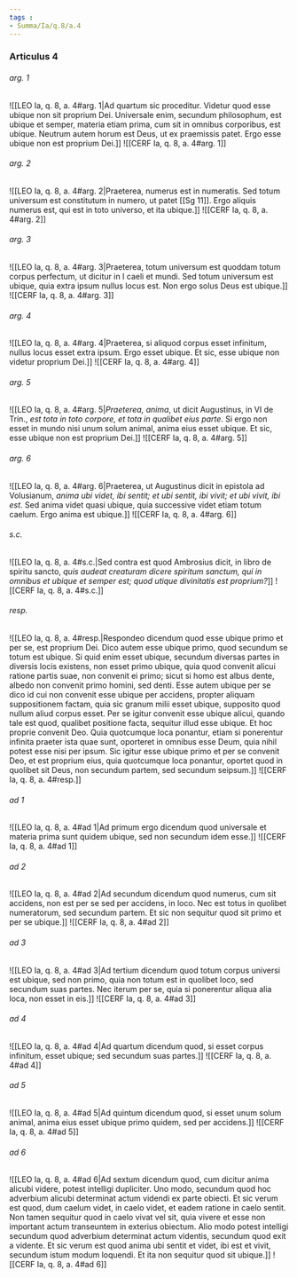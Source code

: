 ```yaml
---
tags : 
- Summa/Ia/q.8/a.4
---
```


### Articulus 4

###### arg. 1
![[LEO Ia, q. 8, a. 4#arg. 1|Ad quartum sic proceditur. Videtur quod esse ubique non sit proprium Dei. Universale enim, secundum philosophum, est ubique et semper, materia etiam prima, cum sit in omnibus corporibus, est ubique. Neutrum autem horum est Deus, ut ex praemissis patet. Ergo esse ubique non est proprium Dei.]]
![[CERF Ia, q. 8, a. 4#arg. 1]]

###### arg. 2
![[LEO Ia, q. 8, a. 4#arg. 2|Praeterea, numerus est in numeratis. Sed totum universum est constitutum in numero, ut patet [[Sg 11]]. Ergo aliquis numerus est, qui est in toto universo, et ita ubique.]]
![[CERF Ia, q. 8, a. 4#arg. 2]]

###### arg. 3
![[LEO Ia, q. 8, a. 4#arg. 3|Praeterea, totum universum est quoddam totum corpus perfectum, ut dicitur in I caeli et mundi. Sed totum universum est ubique, quia extra ipsum nullus locus est. Non ergo solus Deus est ubique.]]
![[CERF Ia, q. 8, a. 4#arg. 3]]

###### arg. 4
![[LEO Ia, q. 8, a. 4#arg. 4|Praeterea, si aliquod corpus esset infinitum, nullus locus esset extra ipsum. Ergo esset ubique. Et sic, esse ubique non videtur proprium Dei.]]
![[CERF Ia, q. 8, a. 4#arg. 4]]

###### arg. 5
![[LEO Ia, q. 8, a. 4#arg. 5|*Praeterea, anima*, ut dicit Augustinus, in VI de Trin., *est tota in toto corpore, et tota in qualibet eius parte*. Si ergo non esset in mundo nisi unum solum animal, anima eius esset ubique. Et sic, esse ubique non est proprium Dei.]]
![[CERF Ia, q. 8, a. 4#arg. 5]]

###### arg. 6
![[LEO Ia, q. 8, a. 4#arg. 6|Praeterea, ut Augustinus dicit in epistola ad Volusianum, *anima ubi videt, ibi sentit; et ubi sentit, ibi vivit; et ubi vivit, ibi est*. Sed anima videt quasi ubique, quia successive videt etiam totum caelum. Ergo anima est ubique.]]
![[CERF Ia, q. 8, a. 4#arg. 6]]

###### s.c.
![[LEO Ia, q. 8, a. 4#s.c.|Sed contra est quod Ambrosius dicit, in libro de spiritu sancto, *quis audeat creaturam dicere spiritum sanctum, qui in omnibus et ubique et semper est; quod utique divinitatis est proprium?*]]
![[CERF Ia, q. 8, a. 4#s.c.]]

###### resp.
![[LEO Ia, q. 8, a. 4#resp.|Respondeo dicendum quod esse ubique primo et per se, est proprium Dei. Dico autem esse ubique primo, quod secundum se totum est ubique. Si quid enim esset ubique, secundum diversas partes in diversis locis existens, non esset primo ubique, quia quod convenit alicui ratione partis suae, non convenit ei primo; sicut si homo est albus dente, albedo non convenit primo homini, sed denti. Esse autem ubique per se dico id cui non convenit esse ubique per accidens, propter aliquam suppositionem factam, quia sic granum milii esset ubique, supposito quod nullum aliud corpus esset. Per se igitur convenit esse ubique alicui, quando tale est quod, qualibet positione facta, sequitur illud esse ubique. Et hoc proprie convenit Deo. Quia quotcumque loca ponantur, etiam si ponerentur infinita praeter ista quae sunt, oporteret in omnibus esse Deum, quia nihil potest esse nisi per ipsum. Sic igitur esse ubique primo et per se convenit Deo, et est proprium eius, quia quotcumque loca ponantur, oportet quod in quolibet sit Deus, non secundum partem, sed secundum seipsum.]]
![[CERF Ia, q. 8, a. 4#resp.]]

###### ad 1
![[LEO Ia, q. 8, a. 4#ad 1|Ad primum ergo dicendum quod universale et materia prima sunt quidem ubique, sed non secundum idem esse.]]
![[CERF Ia, q. 8, a. 4#ad 1]]

###### ad 2
![[LEO Ia, q. 8, a. 4#ad 2|Ad secundum dicendum quod numerus, cum sit accidens, non est per se sed per accidens, in loco. Nec est totus in quolibet numeratorum, sed secundum partem. Et sic non sequitur quod sit primo et per se ubique.]]
![[CERF Ia, q. 8, a. 4#ad 2]]

###### ad 3
![[LEO Ia, q. 8, a. 4#ad 3|Ad tertium dicendum quod totum corpus universi est ubique, sed non primo, quia non totum est in quolibet loco, sed secundum suas partes. Nec iterum per se, quia si ponerentur aliqua alia loca, non esset in eis.]]
![[CERF Ia, q. 8, a. 4#ad 3]]

###### ad 4
![[LEO Ia, q. 8, a. 4#ad 4|Ad quartum dicendum quod, si esset corpus infinitum, esset ubique; sed secundum suas partes.]]
![[CERF Ia, q. 8, a. 4#ad 4]]

###### ad 5
![[LEO Ia, q. 8, a. 4#ad 5|Ad quintum dicendum quod, si esset unum solum animal, anima eius esset ubique primo quidem, sed per accidens.]]
![[CERF Ia, q. 8, a. 4#ad 5]]

###### ad 6
![[LEO Ia, q. 8, a. 4#ad 6|Ad sextum dicendum quod, cum dicitur anima alicubi videre, potest intelligi dupliciter. Uno modo, secundum quod hoc adverbium alicubi determinat actum videndi ex parte obiecti. Et sic verum est quod, dum caelum videt, in caelo videt, et eadem ratione in caelo sentit. Non tamen sequitur quod in caelo vivat vel sit, quia vivere et esse non important actum transeuntem in exterius obiectum. Alio modo potest intelligi secundum quod adverbium determinat actum videntis, secundum quod exit a vidente. Et sic verum est quod anima ubi sentit et videt, ibi est et vivit, secundum istum modum loquendi. Et ita non sequitur quod sit ubique.]]
![[CERF Ia, q. 8, a. 4#ad 6]]

